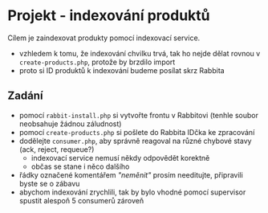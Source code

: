 # Projekt - indexování produktů

Cílem je zaindexovat produkty pomocí indexovací service.

* vzhledem k tomu, že indexování chvilku trvá, tak ho nejde dělat rovnou v `create-products.php`, protože by brzdilo import
* proto si ID produktů k indexování budeme posílat skrz Rabbita

## Zadání
* pomocí `rabbit-install.php` si vytvořte frontu v Rabbitovi (tenhle soubor neobsahuje žádnou záludnost)
* pomocí `create-products.php` si pošlete do Rabbita IDčka ke zpracování
* dodělejte `consumer.php`, aby správně reagoval na různé chybové stavy (ack, reject, requeue?)
   * indexovací service nemusí někdy odpovědět korektně
   * občas se stane i něco dalšího
* řádky označené komentářem _"neměnit"_ prosím needitujte, připravili byste se o zábavu
* abychom indexování zrychlili, tak by bylo vhodné pomocí supervisor spustit alespoň 5 consumerů zároveň

